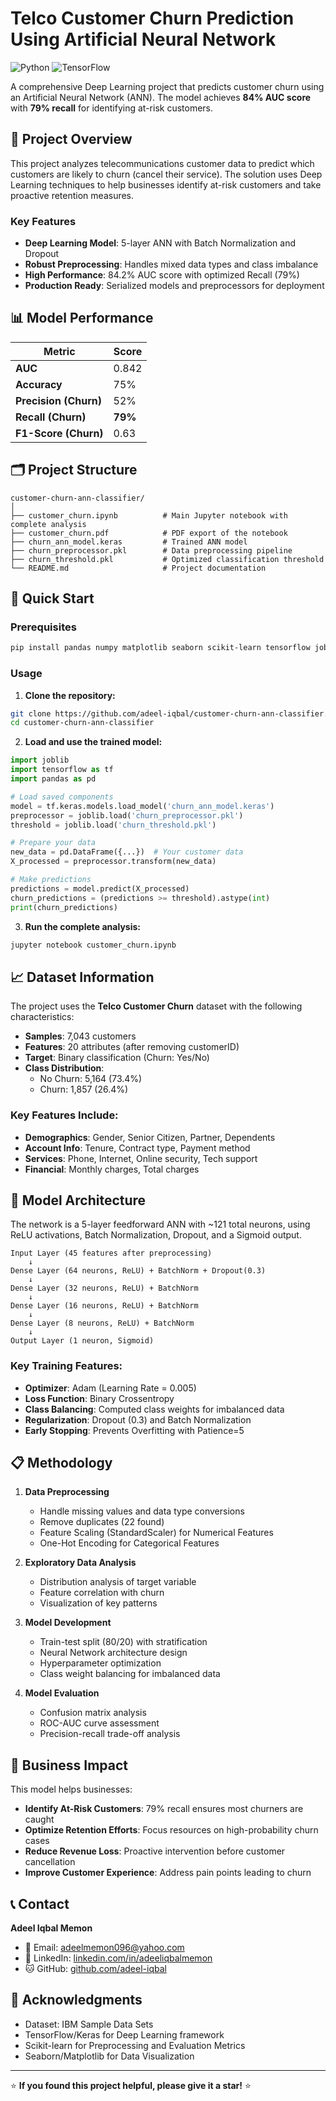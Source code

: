 # Telco Customer Churn Prediction Using Artificial Neural Network

![Python](https://img.shields.io/badge/python-v3.8+-blue.svg)
![TensorFlow](https://img.shields.io/badge/TensorFlow-2.x-orange.svg)

A comprehensive Deep Learning project that predicts customer churn using an Artificial Neural Network (ANN). The model achieves **84% AUC score** with **79% recall** for identifying at-risk customers.

## 🎯 Project Overview

This project analyzes telecommunications customer data to predict which customers are likely to churn (cancel their service). The solution uses Deep Learning techniques to help businesses identify at-risk customers and take proactive retention measures.

### Key Features
- **Deep Learning Model**: 5-layer ANN with Batch Normalization and Dropout
- **Robust Preprocessing**: Handles mixed data types and class imbalance
- **High Performance**: 84.2% AUC score with optimized Recall (79%)
- **Production Ready**: Serialized models and preprocessors for deployment

## 📊 Model Performance

| Metric | Score |
|--------|-------|
| **AUC** | 0.842 |
| **Accuracy** | 75% |
| **Precision (Churn)** | 52% |
| **Recall (Churn)** | **79%** |
| **F1-Score (Churn)** | 0.63 |

## 🗂️ Project Structure

```
customer-churn-ann-classifier/
│
├── customer_churn.ipynb          # Main Jupyter notebook with complete analysis
├── customer_churn.pdf            # PDF export of the notebook
├── churn_ann_model.keras         # Trained ANN model
├── churn_preprocessor.pkl        # Data preprocessing pipeline
├── churn_threshold.pkl           # Optimized classification threshold
└── README.md                     # Project documentation
```

## 🚀 Quick Start

### Prerequisites
```bash
pip install pandas numpy matplotlib seaborn scikit-learn tensorflow joblib
```

### Usage

1. **Clone the repository:**
```bash
git clone https://github.com/adeel-iqbal/customer-churn-ann-classifier.git
cd customer-churn-ann-classifier
```

2. **Load and use the trained model:**
```python
import joblib
import tensorflow as tf
import pandas as pd

# Load saved components
model = tf.keras.models.load_model('churn_ann_model.keras')
preprocessor = joblib.load('churn_preprocessor.pkl')
threshold = joblib.load('churn_threshold.pkl')

# Prepare your data
new_data = pd.DataFrame({...})  # Your customer data
X_processed = preprocessor.transform(new_data)

# Make predictions
predictions = model.predict(X_processed)
churn_predictions = (predictions >= threshold).astype(int)
print(churn_predictions)
```

3. **Run the complete analysis:**
```bash
jupyter notebook customer_churn.ipynb
```

## 📈 Dataset Information

The project uses the **Telco Customer Churn** dataset with the following characteristics:

- **Samples**: 7,043 customers
- **Features**: 20 attributes (after removing customerID)
- **Target**: Binary classification (Churn: Yes/No)
- **Class Distribution**: 
  - No Churn: 5,164 (73.4%)
  - Churn: 1,857 (26.4%)

### Key Features Include:
- **Demographics**: Gender, Senior Citizen, Partner, Dependents
- **Account Info**: Tenure, Contract type, Payment method
- **Services**: Phone, Internet, Online security, Tech support
- **Financial**: Monthly charges, Total charges

## 🔧 Model Architecture

The network is a 5-layer feedforward ANN with ~121 total neurons, using ReLU activations, Batch Normalization, Dropout, and a Sigmoid output.

```
Input Layer (45 features after preprocessing)
    ↓
Dense Layer (64 neurons, ReLU) + BatchNorm + Dropout(0.3)
    ↓
Dense Layer (32 neurons, ReLU) + BatchNorm
    ↓
Dense Layer (16 neurons, ReLU) + BatchNorm
    ↓
Dense Layer (8 neurons, ReLU) + BatchNorm
    ↓
Output Layer (1 neuron, Sigmoid)
```

### Key Training Features:
- **Optimizer**: Adam (Learning Rate = 0.005)
- **Loss Function**: Binary Crossentropy
- **Class Balancing**: Computed class weights for imbalanced data
- **Regularization**: Dropout (0.3) and Batch Normalization
- **Early Stopping**: Prevents Overfitting with Patience=5

## 📋 Methodology

1. **Data Preprocessing**
   - Handle missing values and data type conversions
   - Remove duplicates (22 found)
   - Feature Scaling (StandardScaler) for Numerical Features
   - One-Hot Encoding for Categorical Features

2. **Exploratory Data Analysis**
   - Distribution analysis of target variable
   - Feature correlation with churn
   - Visualization of key patterns

3. **Model Development**
   - Train-test split (80/20) with stratification
   - Neural Network architecture design
   - Hyperparameter optimization
   - Class weight balancing for imbalanced data

4. **Model Evaluation**
   - Confusion matrix analysis
   - ROC-AUC curve assessment
   - Precision-recall trade-off analysis

## 🎯 Business Impact

This model helps businesses:
- **Identify At-Risk Customers**: 79% recall ensures most churners are caught
- **Optimize Retention Efforts**: Focus resources on high-probability churn cases
- **Reduce Revenue Loss**: Proactive intervention before customer cancellation
- **Improve Customer Experience**: Address pain points leading to churn

## 📞 Contact

**Adeel Iqbal Memon**
- 📧 Email: adeelmemon096@yahoo.com
- 💼 LinkedIn: [linkedin.com/in/adeeliqbalmemon](https://linkedin.com/in/adeeliqbalmemon)
- 🐱 GitHub: [github.com/adeel-iqbal](https://github.com/adeel-iqbal)

## 🙏 Acknowledgments

- Dataset: IBM Sample Data Sets
- TensorFlow/Keras for Deep Learning framework
- Scikit-learn for Preprocessing and Evaluation Metrics
- Seaborn/Matplotlib for Data Visualization

---

⭐ **If you found this project helpful, please give it a star!** ⭐
